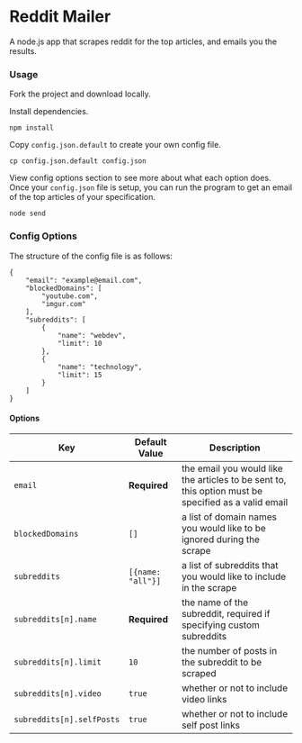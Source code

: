 # Reddit Mailer

A node.js app that scrapes reddit for the top articles, and emails you the results.

### Usage
Fork the project and download locally. 

Install dependencies.
```
npm install
```

Copy `config.json.default` to create your own config file.
```
cp config.json.default config.json
```

View config options section to see more about what each option does. Once your `config.json` file is setup, you can run the program to get an email of the top articles of your specification.
```
node send
```

### Config Options
The structure of the config file is as follows:
```
{
    "email": "example@email.com",
    "blockedDomains": [
        "youtube.com",
        "imgur.com"
    ],
    "subreddits": [
        {
            "name": "webdev",
            "limit": 10
        },
        {
            "name": "technology",
            "limit": 15
        }
    ]
}
```

#### Options
| Key | Default Value | Description |
| --- | --- | --- |
| `email` | **Required** | the email you would like the articles to be sent to, this option must be specified as a valid email
| `blockedDomains`| `[]` | a list of domain names you would like to be ignored during the scrape |
| `subreddits` | `[{name: "all"}]` | a list of subreddits that you would like to include in the scrape |
| `subreddits[n].name` | **Required** | the name of the subreddit, required if specifying custom subreddits |
| `subreddits[n].limit` | `10` | the number of posts in the subreddit to be scraped |
| `subreddits[n].video` | `true` | whether or not to include video links |
| `subreddits[n].selfPosts` | `true` | whether or not to include self post links |
